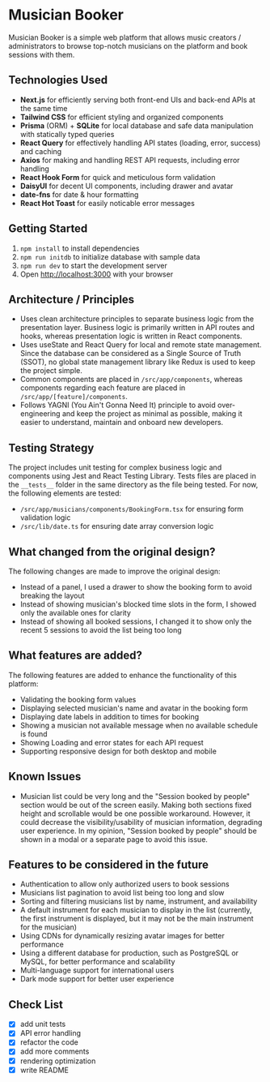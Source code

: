 # Musician Booker

Musician Booker is a simple web platform that allows music creators / administrators to browse top-notch musicians on the platform and book sessions with them.

## Technologies Used

- **Next.js** for efficiently serving both front-end UIs and back-end APIs at the same time
- **Tailwind CSS** for efficient styling and organized components
- **Prisma** (ORM) + **SQLite** for local database and safe data manipulation with statically typed queries
- **React Query** for effectively handling API states (loading, error, success) and caching
- **Axios** for making and handling REST API requests, including error handling
- **React Hook Form** for quick and meticulous form validation
- **DaisyUI** for decent UI components, including drawer and avatar
- **date-fns** for date & hour formatting
- **React Hot Toast** for easily noticable error messages

## Getting Started

1. `npm install` to install dependencies
1. `npm run initdb` to initialize database with sample data
1. `npm run dev` to start the development server
1. Open [http://localhost:3000](http://localhost:3000) with your browser

## Architecture / Principles

- Uses clean architecture principles to separate business logic from the presentation layer. Business logic is primarily written in API routes and hooks, whereas presentation logic is written in React components.
- Uses useState and React Query for local and remote state management. Since the database can be considered as a Single Source of Truth (SSOT), no global state management library like Redux is used to keep the project simple.
- Common components are placed in `/src/app/components`, whereas components regarding each feature are placed in `/src/app/[feature]/components`.
- Follows YAGNI (You Ain't Gonna Need It) principle to avoid over-engineering and keep the project as minimal as possible, making it easier to understand, maintain and onboard new developers.

## Testing Strategy

The project includes unit testing for complex business logic and components using Jest and React Testing Library. Tests files are placed in the `__tests__` folder in the same directory as the file being tested. For now, the following elements are tested:

- `/src/app/musicians/components/BookingForm.tsx` for ensuring form validation logic
- `/src/lib/date.ts` for ensuring date array conversion logic

## What changed from the original design? 

The following changes are made to improve the original design:

- Instead of a panel, I used a drawer to show the booking form to avoid breaking the layout
- Instead of showing musician's blocked time slots in the form, I showed only the available ones for clarity
- Instead of showing all booked sessions, I changed it to show only the recent 5 sessions to avoid the list being too long

## What features are added?

The following features are added to enhance the functionality of this platform:

- Validating the booking form values
- Displaying selected musician's name and avatar in the booking form
- Displaying date labels in addition to times for booking
- Showing a musician not available message when no available schedule is found
- Showing Loading and error states for each API request
- Supporting responsive design for both desktop and mobile

## Known Issues

- Musician list could be very long and the "Session booked by people" section would be out of the screen easily. Making both sections fixed height and scrollable would be one possible workaround. However, it could decrease the visibility/usability of musician information, degrading user experience. In my opinion, "Session booked by people" should be shown in a modal or a separate page to avoid this issue.

## Features to be considered in the future

- Authentication to allow only authorized users to book sessions
- Musicians list pagination to avoid list being too long and slow
- Sorting and filtering musicians list by name, instrument, and availability
- A default instrument for each musician to display in the list (currently, the first instrument is displayed, but it may not be the main instrument for the musician)
- Using CDNs for dynamically resizing avatar images for better performance
- Using a different database for production, such as PostgreSQL or MySQL, for better performance and scalability
- Multi-language support for international users
- Dark mode support for better user experience

## Check List  

- [x] add unit tests
- [x] API error handling
- [x] refactor the code
- [x] add more comments
- [x] rendering optimization
- [x] write README
